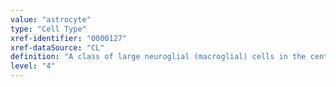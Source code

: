 ```yaml
---
value: "astrocyte"
type: "Cell Type"
xref-identifier: "0000127"
xref-dataSource: "CL"
definition: "A class of large neuroglial (macroglial) cells in the central nervous system - the largest and most numerous neuroglial cells in the brain and spinal cord. Astrocytes (from 'star' cells) are irregularly shaped with many long processes, including those with 'end feet' which form the glial (limiting) membrane and directly and indirectly contribute to the blood-brain barrier. They regulate the extracellular ionic and chemical environment, and 'reactive astrocytes' (along with microglia) respond to injury.|Astrocytes are reportedly CD68-negative, CD121a-positive, CD184-positive, CD192-positive, CRF-positive, EGFR-positive, GFAP-positive, GLUT1-positive, MBP-negative, and NGFR-positive."
level: "4"
---
```


